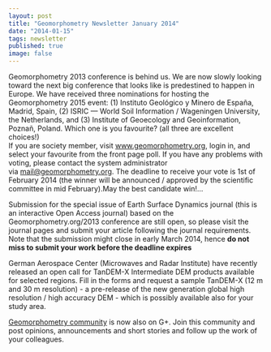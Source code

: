 ```yaml
---
layout: post
title: "Geomorphometry Newsletter January 2014"
date: "2014-01-15"
tags: newsletter
published: true
image: false
---
```


Geomorphometry 2013 conference is behind us. We are now slowly looking toward the next big conference that looks like is predestined to happen in Europe. We have received three nominations for hosting the Geomorphometry 2015 event: (1) Instituto Geológico y Minero de España, Madrid, Spain, (2) ISRIC — World Soil Information / Wageningen University, the Netherlands, and (3) Institute of Geoecology and Geoinformation, Poznañ, Poland. Which one is you favourite? (all three are excellent choices!)  
If you are society member, visit www.geomorphometry.org, login in, and select your favourite from the front page poll. If you have any problems with voting, please contact the system administrator via&nbsp;<a href="mailto:mail@geomorphometry.org">mail@geomorphometry.org</a>. 
The deadline to receive your vote is 1st of February 2014 (the winner will be announced / approved by the scientific committee in mid February).May the best candidate win!...  

Submission for the special issue of Earth Surface Dynamics journal (this is an interactive Open Access journal) based on the Geomorphometry.org/2013 conference are still open, so please visit the journal pages and submit your article following the journal requirements. Note that the submission might close in early March 2014, hence **do not miss to submit your work before the deadline expires**

German Aerospace Center (Microwaves and Radar Institute) have recently released an open call for TanDEM-X Intermediate DEM products available for selected regions. Fill in the forms and request a sample TanDEM-X (12 m and 30 m resolution) - a pre-release of the new generation global high resolution / high accuracy DEM - which is possibly available also for your study area.  


[Geomorphometry community](https://plus.google.com/communities/113199568200837731421) is now also on G+. Join this community and post opinions, announcements and short stories and follow up the work of your colleagues.



